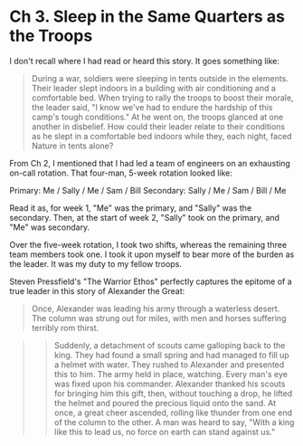 # Ch 3. Sleep in the Same Quarters as the Troops

I don't recall where I had read or heard this story. It goes something like:

> During a war, soldiers were sleeping in tents outside in the elements. Their leader
> slept indoors in a building with air conditioning and a comfortable bed. When trying to rally
> the troops to boost their morale, the leader said, "I know we've had to endure the hardship of this
> camp's tough conditions." At he went on, the troops glanced at one another in disbelief. How could
> their leader relate to their conditions as he slept in a comfortable bed indoors while they, each night,
> faced Nature in tents alone?

From Ch 2, I mentioned that I had led a team of engineers on an exhausting on-call rotation. That four-man, 5-week
rotation looked like:

Primary:   Me    / Sally / Me  / Sam  / Bill
Secondary: Sally / Me    / Sam / Bill / Me

Read it as, for week 1, "Me" was the primary, and "Sally" was the secondary. Then, at the start of week 2, "Sally"
took on the primary, and "Me" was secondary.

Over the five-week rotation, I took two shifts, whereas the remaining three team members took one. I took it upon
myself to bear more of the burden as the leader. It was my duty to my fellow troops.

Steven Pressfield's "The Warrior Ethos" perfectly captures the epitome of a true leader in this story of
Alexander the Great:

> Once, Alexander was leading his army through a waterless desert. The column was strung out for miles,
> with men and horses suffering terribly rom thirst.

>> Suddenly, a detachment of scouts came galloping back to the king. They had found a small spring and
>> had managed to fill up a helmet with water. They rushed to Alexander and presented this to him. The army
>> held in place, watching. Every man's eye was fixed upon his commander. Alexander thanked his scouts
>> for bringing him this gift, then, without touching a drop, he lifted the helmet and poured the precious
>> liquid onto the sand.
>> At once, a great cheer ascended, rolling like thunder from one end of the column to the other. A man
>> was heard to say, "With a king like this to lead us, no force on earth can stand against us."

